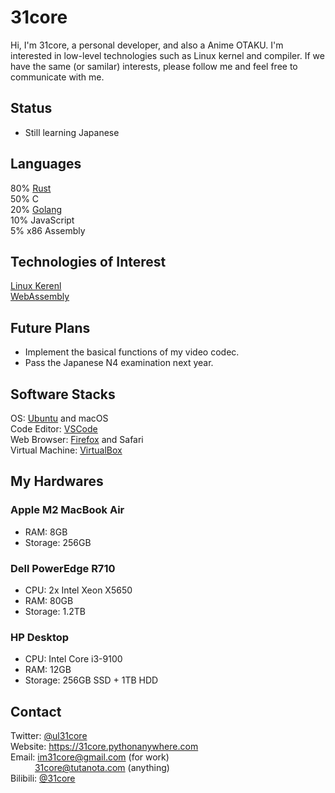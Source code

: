 # 31core
Hi, I'm 31core, a personal developer, and also a Anime OTAKU. I'm interested in low-level technologies such as Linux kernel and compiler. If we have the same (or samilar) interests, please follow me and feel free to communicate with me.

## Status
* Still learning Japanese

## Languages
80% [Rust](https://rust-lang.org)  
50% C  
20% [Golang](https://golang.org)  
10% JavaScript  
5% x86 Assembly

## Technologies of Interest
[Linux Kerenl](https://kernel.org)  
[WebAssembly](https://webassembly.org)

## Future Plans
* Implement the basical functions of my video codec.
* Pass the Japanese N4 examination next year.

## Software Stacks
OS: [Ubuntu](https://ubuntu.com) and macOS  
Code Editor: [VSCode](https://code.visualstudio.com)  
Web Browser: [Firefox](https://www.mozilla.org/firefox) and Safari  
Virtual Machine: [VirtualBox](https://www.virtualbox.org)

## My Hardwares
### Apple M2 MacBook Air
* RAM: 8GB
* Storage: 256GB

### Dell PowerEdge R710
* CPU: 2x Intel Xeon X5650
* RAM: 80GB
* Storage: 1.2TB

### HP Desktop
* CPU: Intel Core i3-9100
* RAM: 12GB
* Storage: 256GB SSD + 1TB HDD

## Contact
Twitter: [@ul31core](https://twitter.com/ul31core)  
Website: https://31core.pythonanywhere.com  
Email: im31core@gmail.com (for work)  
&ensp;&ensp;&ensp;&ensp;&ensp;
31core@tutanota.com (anything)  
Bilibili: [@31core](https://space.bilibili.com/417911876)
